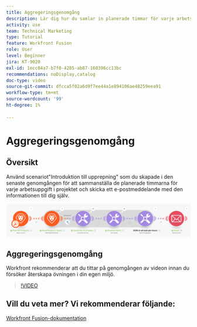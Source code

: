 ```yaml
---
title: Aggregeringsgenomgång
description: Lär dig hur du samlar in planerade timmar för varje arbetsuppgift i ett projekt och skickar ett e-postmeddelande till dig själv med den informationen, allt i  [!DNL Adobe Workfront Fusion].
activity: use
team: Technical Marketing
type: Tutorial
feature: Workfront Fusion
role: User
level: Beginner
jira: KT-9020
exl-id: 1ecc04a7-b7f0-4285-ab87-160396cc13bc
recommendations: noDisplay,catalog
doc-type: video
source-git-commit: dfcca5f02a6d9f7ee44a1e894106ae48259eea91
workflow-type: tm+mt
source-wordcount: '99'
ht-degree: 1%

---
```


# Aggregeringsgenomgång

## Översikt

Använd scenariot&quot;Introduktion till upprepning&quot; som du skapade i den senaste genomgången för att sammanställa de planerade timmarna för varje arbetsuppgift i projektet och skicka ett e-postmeddelande med den informationen till dig själv.

![En bild av Fusion-scenariot](assets/iteration-and-aggregation-2.png)

## Aggregeringsgenomgång

Workfront rekommenderar att du tittar på genomgången av videon innan du försöker återskapa övningen i din egen miljö.

>[!VIDEO](https://video.tv.adobe.com/v/335280/?quality=12&learn=on&enablevpops)



## Vill du veta mer? Vi rekommenderar följande:

[Workfront Fusion-dokumentation](https://experienceleague.adobe.com/en/docs/workfront-fusion/using/get-started-with-fusion/understand-workfront-fusion/workfront-fusion-overview)
